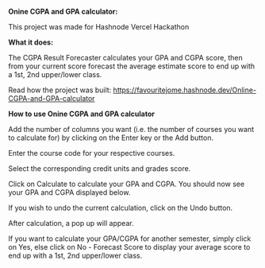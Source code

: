 **Onine CGPA and GPA calculator:**

This project was made for Hashnode Vercel Hackathon

**What it does:**

The CGPA Result Forecaster calculates your GPA and CGPA score, then from your current score forecast the average estimate score to end up with a 1st, 2nd upper/lower class.

Read how the project was built: https://favouritejome.hashnode.dev/Online-CGPA-and-GPA-calculator

**How to use Onine CGPA and GPA calculator**

Add the number of columns you want (i.e. the number of courses you want to calculate for) by clicking on the Enter key or the Add button.

Enter the course code for your respective courses.

Select the corresponding credit units and grades score.

Click on Calculate to calculate your GPA and CGPA. You should now see your GPA and CGPA displayed below.

If you wish to undo the current calculation, click on the Undo button.

After calculation, a pop up will appear.

If you want to calculate your GPA/CGPA for another semester, simply click on Yes, else click on No - Forecast Score to display your average score to end up with a 1st, 2nd upper/lower class.
